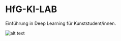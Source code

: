 # HfG-KI-LAB

Einführung in Deep Learning für Kunststudent/innen.

![alt text](https://github.com/jwb95/HfG-KI-LAB/blob/main/Lektion%201%20-%20StyleGAN2/media/interpolations/3_interp_met.png?raw=true)
